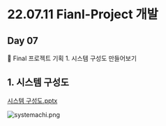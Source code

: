 # 22.07.11 Fianl-Project 개발

## Day 07

<aside>
🔑 Final 프로젝트 기획 
1. 시스템 구성도 만들어보기

</aside>

## 1. 시스템 구성도

[시스템 구성도.pptx](https://docs.google.com/presentation/d/1A20c7mGwtmtgJMPw8ptz2FB_JvmYTJWA/edit#slide=id.g13c0aa82ec7_2_3)

![systemachi.png](22%2007%2011%20Fianl-Project%20%E1%84%80%E1%85%A2%E1%84%87%E1%85%A1%E1%86%AF%209a45a15ac2ad4e65a93faf32d55df557/systemachi.png)